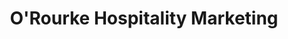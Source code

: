 ---
title: "O'Rourke Hospitality Marketing"
description: ""
date: ""
featured: false
gallery: 
- 
  url: "/assets/images/orourke-splash.jpg"
  caption: null
tags: "responsive"
---
